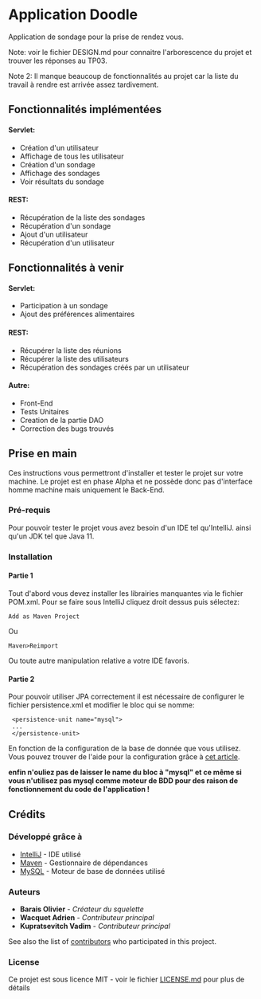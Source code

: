 # Application Doodle

Application de sondage pour la prise de rendez vous.

Note: voir le fichier DESIGN.md pour connaitre l'arborescence du projet et trouver les réponses au TP03.

Note 2: Il manque beaucoup de fonctionnalités au projet car la liste du travail à rendre est arrivée assez tardivement.

## Fonctionnalités implémentées

#### Servlet:

* Création d'un utilisateur
* Affichage de tous les utilisateur
* Création d'un sondage
* Affichage des sondages
* Voir résultats du sondage

#### REST:

* Récupération de la liste des sondages
* Récupération d'un sondage
* Ajout d'un utilisateur
* Récupération d'un utilisateur

## Fonctionnalités à venir

#### Servlet:

* Participation à un sondage
* Ajout des préférences alimentaires

#### REST:

* Récupérer la liste des réunions
* Récupérer la liste des utilisateurs
* Récupération des sondages créés par un utilisateur

#### Autre:

* Front-End
* Tests Unitaires
* Creation de la partie DAO
* Correction des bugs trouvés

## Prise en main

Ces instructions vous permettront d'installer et tester le projet sur votre machine. Le projet est en phase Alpha et ne possède donc pas d'interface homme machine mais uniquement le Back-End.

### Pré-requis

Pour pouvoir tester le projet vous avez besoin d'un IDE tel qu'IntelliJ. ainsi qu'un JDK tel que Java 11.

### Installation

#### Partie 1

Tout d'abord vous devez installer les librairies manquantes via le fichier POM.xml. Pour se faire sous IntelliJ cliquez droit dessus puis sélectez: 

```
Add as Maven Project
```

Ou

```
Maven>Reimport
```

Ou toute autre manipulation relative a votre IDE favoris.

#### Partie 2

Pour pouvoir utiliser JPA correctement il est nécessaire de configurer le fichier persistence.xml et modifier le bloc qui se nomme:

```
 <persistence-unit name="mysql">
 ...
 </persistence-unit>
```

En fonction de la configuration de la base de donnée que vous utilisez. Vous pouvez trouver de l'aide pour la configuration grâce à [cet article](https://thoughts-on-java.org/jpa-persistence-xml/).

**enfin n'ouliez pas de laisser le name du bloc à "mysql" et ce même si vous n'utilisez pas mysql comme moteur de BDD pour des raison de fonctionnement du code de l'application !**

## Crédits

### Développé grâce à

* [IntelliJ](https://www.jetbrains.com/idea/) - IDE utilisé
* [Maven](https://maven.apache.org/) - Gestionnaire de dépendances
* [MySQL](https://www.mysql.com/fr/) - Moteur de base de données utilisé

### Auteurs

* **Barais Olivier** - *Créateur du squelette*
* **Wacquet Adrien** - *Contributeur principal*
* **Kupratsevitch Vadim** - *Contributeur principal*

See also the list of [contributors](https://github.com/your/project/contributors) who participated in this project.

### License

Ce projet est sous licence MIT - voir le fichier [LICENSE.md](LICENSE.md) pour plus de détails
